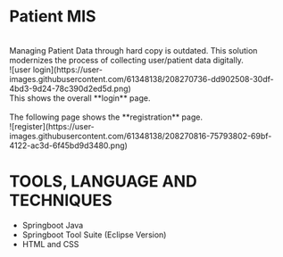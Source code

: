 # Patient MIS </br>
</br>
Managing Patient Data through hard copy is outdated. This solution modernizes the process of collecting user/patient data digitally. </br>
![user login](https://user-images.githubusercontent.com/61348138/208270736-dd902508-30df-4bd3-9d24-78c390d2ed5d.png) </br>
This shows the overall **login** page. </br>
</br>
The following page shows the **registration** page. </br>
![register](https://user-images.githubusercontent.com/61348138/208270816-75793802-69bf-4122-ac3d-6f45bd9d3480.png)</br>

# TOOLS, LANGUAGE AND TECHNIQUES
* Springboot Java
* Springboot Tool Suite (Eclipse Version)
* HTML and CSS
